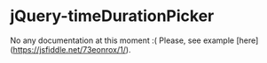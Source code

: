 # jQuery-timeDurationPicker

No any documentation at this moment :( Please, see example [here] (https://jsfiddle.net/73eonrox/1/).
